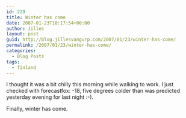```yaml
---
id: 229
title: Winter has come
date: 2007-01-23T10:17:54+00:00
author: Jilles
layout: post
guid: http://blog.jillesvangurp.com/2007/01/23/winter-has-come/
permalink: /2007/01/23/winter-has-come/
categories:
  - Blog Posts
tags:
  - finland
---
```

I thought it was a bit chilly this morning while walking to work. I just checked with forecastfox: -18, five degrees colder than was predicted yesterday evening for last night :-).

Finally, winter has come.